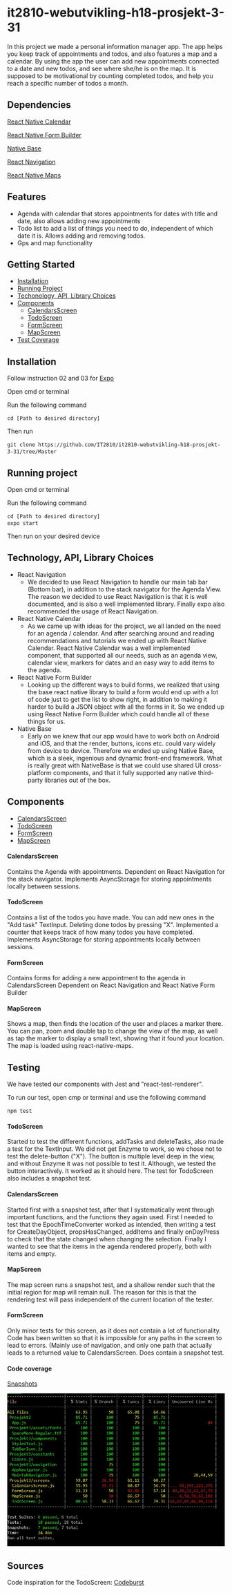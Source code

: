 ﻿# it2810-webutvikling-h18-prosjekt-3-31
In this project we made a personal information manager app. The app helps you keep track of appointments and todos, and also features a map and a calendar. By using the app the user can add new appointments connected to a date and new todos, and see where she/he is on the map. It is supposed to be motivational by counting completed todos, and help you reach a specific number of todos a month.

## Dependencies

[React Native Calendar](https://github.com/wix/react-native-calendars)

[React Native Form Builder](https://github.com/bietkul/react-native-form-builder)

[Native Base](https://github.com/GeekyAnts/NativeBase) 

[React Navigation](https://github.com/react-navigation/react-navigation)

[React Native Maps](https://github.com/react-community/react-native-maps)

## Features

* Agenda with calendar that stores appointments for dates with title and date, also allows adding new appointments
* Todo list to add a list of things you need to do, independent of which date it is. Allows adding and removing todos.
* Gps and map functionality

## Getting Started
* [Installation](https://github.com/IT2810/it2810-webutvikling-h18-prosjekt-3-31/blob/master/README.md#installation)
* [Running Project](https://github.com/IT2810/it2810-webutvikling-h18-prosjekt-3-31/blob/master/README.md#running-project)
* [Techonology, API, Library Choices](https://github.com/IT2810/it2810-webutvikling-h18-prosjekt-3-31/blob/master/README.md#technology-api-library-choices)
* [Components](https://github.com/IT2810/it2810-webutvikling-h18-prosjekt-3-31/blob/master/README.md#components)
  - [CalendarsScreen](https://github.com/IT2810/it2810-webutvikling-h18-prosjekt-3-31/blob/master/README.md#calendarsscreen)
  - [TodoScreen](https://github.com/IT2810/it2810-webutvikling-h18-prosjekt-3-31/blob/master/README.md#todoscreen)
  - [FormScreen](https://github.com/IT2810/it2810-webutvikling-h18-prosjekt-3-31/blob/master/README.md#formscreen)
  - [MapScreen](https://github.com/IT2810/it2810-webutvikling-h18-prosjekt-3-31/blob/master/README.md#mapscreen)
* [Test Coverage](https://github.com/IT2810/it2810-webutvikling-h18-prosjekt-3-31/blob/master/README.md#Code-coverage)


## Installation
Follow instruction 02 and 03 for
[Expo](https://expo.io/learn)

Open cmd or terminal

Run the following command
```
cd [Path to desired directory]
```
Then run
```
git clone https://github.com/IT2810/it2810-webutvikling-h18-prosjekt-3-31/tree/Master
```

## Running project
Open cmd or terminal

Run the following command
```
cd [Path to desired directory]
expo start
```
Then run on your desired device

## Technology, API, Library Choices
* React Navigation
  - We decided to use React Navigation to handle our main tab bar (Bottom bar), in addition to the stack navigator for the Agenda View.
  The reason we decided to use React Navigation is that it is well documented, and is also a well implemented library. Finally expo also recommended the usage of React Navigation.
* React Native Calendar
  - As we came up with ideas for the project, we all landed on the need for an agenda / calendar. And after searching around and reading recommendations and tutorials we ended up with React Native Calendar. React Native Calendar was a well implemented component, that supported all our needs, such as an agenda view, calendar view, markers for dates and an easy way to add items to the agenda.
* React Native Form Builder
  - Looking up the different ways to build forms, we realized that using the base react native library to build a form would end up with a lot of code just to get the list to show right, in addition to making it harder to build a JSON object with all the forms in it. So we ended up using React Native Form Builder which could handle all of these things for us. 
* Native Base
  - Early on we knew that our app would have to work both on Android and iOS, and that the render, buttons, icons etc. could vary widely from device to device. Therefore we ended up using Native Base, which is a sleek, ingenious and dynamic front-end framework. What is really great with NativeBase is that we could use shared UI cross-platform components, and that it fully supported any native third-party libraries out of the box.
  
## Components
* [CalendarsScreen](https://github.com/IT2810/it2810-webutvikling-h18-prosjekt-3-31/blob/master/README.md#calendarsscreen)
* [TodoScreen](https://github.com/IT2810/it2810-webutvikling-h18-prosjekt-3-31/blob/master/README.md#todoscreen)
* [FormScreen](https://github.com/IT2810/it2810-webutvikling-h18-prosjekt-3-31/blob/master/README.md#formscreen)
* [MapScreen](https://github.com/IT2810/it2810-webutvikling-h18-prosjekt-3-31/blob/master/README.md#mapscreen)

#### CalendarsScreen
Contains the Agenda with appointments.
Dependent on React Navigation for the stack navigator.
Implements AsyncStorage for storing appointments locally between sessions.

#### TodoScreen
Contains a list of the todos you have made. You can add new ones in the "Add task" TextInput. Deleting done todos by pressing "X". 
Implemented a counter that keeps track of how many todos you have completed. Implements AsyncStorage for storing appointments locally between sessions.

#### FormScreen
Contains forms for adding a new appointment to the agenda in CalendarsScreen
Dependent on React Navigation and React Native Form Builder

#### MapScreen
Shows a map, then finds the location of the user and places a marker there. You can pan, zoom and double tap to change the view of the map, as well as tap the marker to display a small text, showing that it found your location. 
The map is loaded using react-native-maps. 
  
## Testing
We have tested our components with Jest and "react-test-renderer". 

To run our test, open cmp or terminal and use the following command 

```
npm test
```

#### TodoScreen
Started to test the different functions, addTasks and deleteTasks, also made a test for the TextInput. We did not get Enzyme to work, so we chose not to test the delete-button ("X"). The button is multiple level deep in the view, and without Enzyme it was not possible to test it. Although, we tested the button interactively. It worked as it should here. The test for TodoScreen also includes a snapshot test.

#### CalendarsScreen
Started first with a snapshot test, after that I systematically went through important functions, and the functions they again used.
First I needed to test that the EpochTimeConverter worked as intended, then writing a test for CreateDayObject,
propsHasChanged, addItems and finally onDayPress to check that the state changed when changing the selection.
Finally I wanted to see that the items in the agenda rendered properly, both with items and empty.

#### MapScreen
The map screen runs a snapshot test, and a shallow render such that the initial region for map will remain null. The reason for this is that the rendering test will pass independent of the current location of the tester. 

#### FormScreen
Only minor tests for this screen, as it does not contain a lot of functionality. Code has been written so that it is impossible for any paths in the screen to lead to errors. (Mainly use of navigation, and only one path that actually leads to a returned value to CalendarsScreen. Does contain a snapshot test.

#### Code coverage

[Snapshots](https://github.com/IT2810/it2810-webutvikling-h18-prosjekt-3-31/tree/Master/__tests__/__snapshots__)

![Code Coverage](https://github.com/IT2810/it2810-webutvikling-h18-prosjekt-3-31/blob/master/assets/images/Test%20Coverage%20Report.jpg)

## Sources 
Code inspiration for the TodoScreen:
[Codeburst](https://codeburst.io/todo-app-with-react-native-f889e97e398e)
